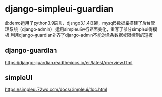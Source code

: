 # django-simpleui-guardian

此demo运用了python3.9语言，django3.1.4框架，mysql5数据库搭建了后台管理系统（django-admin）
运用simpleui进行界面美化，重写了部分simpleui得模板
利用django-guardian补齐了django-admin不能对单条数据权限控制的短板

## django-guardian
https://django-guardian.readthedocs.io/en/latest/overview.html

## simpleUI
https://simpleui.72wo.com/docs/simpleui/doc.html
